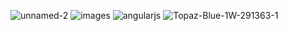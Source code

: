 ![unnamed-2](https://github.com/DarkEvamSar/ArmorThesisOrCity/assets/160559076/9ab5b823-6552-46f9-8f7a-2d17aba5ddab)
![images](https://github.com/DarkEvamSar/ArmorThesisOrCity/assets/160559076/773bd46b-03df-4204-82b1-4859e169bd68)
![angularjs](https://github.com/DarkEvamSar/ArmorThesisOrCity/assets/160559076/c61336de-800d-4387-b2b5-0b2af4e5f9af)
![Topaz-Blue-1W-291363-1](https://github.com/DarkEvamSar/ArmorThesisOrCity/assets/160559076/6edd3bcf-39cc-4058-81a6-4938ee561cf8)
